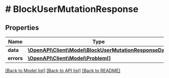 # # BlockUserMutationResponse

## Properties

Name | Type | Description | Notes
------------ | ------------- | ------------- | -------------
**data** | [**\OpenAPI\Client\Model\BlockUserMutationResponseData**](BlockUserMutationResponseData.md) |  | [optional]
**errors** | [**\OpenAPI\Client\Model\Problem[]**](Problem.md) |  | [optional]

[[Back to Model list]](../../README.md#models) [[Back to API list]](../../README.md#endpoints) [[Back to README]](../../README.md)
